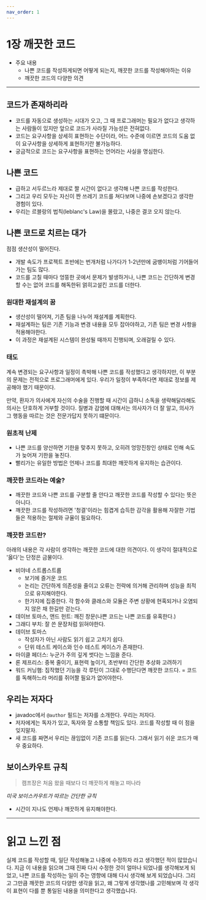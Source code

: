 ```yaml
---
nav_order: 1
---
```


# 1장 깨끗한 코드


- 주요 내용
    - 나쁜 코드를 작성하게되면 어떻게 되는지, 깨끗한 코드를 작성해야하는 이유
    - 깨끗한 코드의 다양한 의견

--- 

## 코드가 존재하리라

- 코드를 자동으로 생성하는 시대가 오고, 그 때 프로그래머는 필요가 없다고 생각하는 사람들이 있지만 앞으로 코드가 사라질 가능성은 전혀없다.
- 코드는 요구사항을 상세히 표현하는 수단이라, 어느 수준에 이르면 코드의 도움 없이 요구사항을 상세하게 표현하기란 불가능하다.
- 궁금적으로 코드는 요구사항을 표현하는 언어라는 사실을 명심한다.

## 나쁜 코드

- 급하고 서두르느라 제대로 짤 시간이 없다고 생각해 나쁜 코드를 작성한다.
- 그리고 우리 모두는 자신이 짠 쓰레기 코드를 쳐다보며 나중에 손보겠다고 생각한 경험이 있다.
- 우리는 르블랑의 법칙(leblanc's Law)을 몰랐고, 나중은 결코 오지 않는다.

## 나쁜 코드로 치르는 대가

점점 생산성이 떨어진다.
- 개발 속도가 프로젝트 초반에는 번개처럼 나가다가 1-2년만에 굼뱅이처럼 기어들어가는 팀도 많다.
- 코드를 고칠 때마다 엉뚱한 곳에서 문제가 발생하거나, 나쁜 코드는 간단하게 변경할 수는 없어 코드를 해독한뒤 얽히고설킨 코드를 더한다.

### 원대한 재설계의 꿈

- 생산성이 떨어져, 기존 팀을 나누어 재설계를 계획한다.
- 재설계하는 팀은 기존 기능과 변경 내용을 모두 잡아야하고, 기존 팀은 변경 사항을 적용해야한다.
- 이 과정은 재설계된 시스템이 완성될 때까지 진행되며, 오래걸릴 수 있다.

### 태도

계속 변경되는 요구사항과 일정이 촉박해 나쁜 코드를 작성했다고 생각하지만, 이 부분의 문제는 전적으로 프로그래머에게 있다.
우리가 일정이 부족하다면 제대로 정보를 제공해야 했기 때문이다.

만약, 환자가 의사에게 자신의 수술을 진행할 때 시간이 급하니 소독을 생략해달라해도 의사는 단호하게 거부할 것이다.
질병과 감염에 대해서는 의사자가 더 잘 알고, 의사가 그 행동을 따르는 것은 전문가답지 못하기 떄문이다.

### 원초적 난제

- 나쁜 코드를 양산하면 기한을 맞추지 못하고, 오히려 엉망진창인 상태로 인해 속도가 늦어져 기한을 놓친다.
- 빨리가는 유일한 방법은 언제나 코드를 최대한 깨끗하게 유지하는 습관이다.

### 깨끗한 코드라는 예술?

- 깨끗한 코드와 나쁜 코드를 구분할 줄 안다고 깨끗한 코드를 작성할 수 있다는 뜻은 아니다.
- 깨끗한 코드를 작성하려면 '청결'이라는 힘겹게 습득한 감각을 활용해 자잘한 기법들은 적용하는 절제와 규율이 필요하다.


### 꺠끗한 코드란?

아래의 내용은 각 사람이 생각하는 깨끗한 코드에 대한 의견이다.
이 생각이 절대적으로 '옳다'는 단정은 금물이다.

- 비야네 스트롭스트룹
    - 보기에 즐거운 코드
    - 논리는 간단하게 의존성을 줄이고 오류는 전략에 의거해 관리하며 성능을 최적으로 유지해야한다.
    - 한가지에 집중한다. 각 함수와 클래스와 모듈은 주변 상황에 현혹되거나 오염되지 않은 채 한길만 걷는다.
- 데이브 토마스, 앤드 헌트: 깨진 창문(나쁜 코드는 나쁜 코드를 유혹한다.)
- 그래디 부치: 잘 쓴 문장처럼 읽혀야한다.
- 데이브 토마스
    - 작성자가 아닌 사람도 읽기 쉽고 고치기 쉽다.
    - 단위 테스트 케이스와 인수 테스트 케이스가 존재한다.
- 마이클 페더스: 누군가 주의 깊게 썻다는 느낌을 준다.
- 론 제프리스: 중복 줄이기, 표현력 높이기, 초반부터 간단한 추상화 고려하기
- 워드 커닝햄: 짐작했던 기능을 각 루틴이 그대로 수행단다면 깨끗한 코드다. = 코드를 독해하느라 머리를 쥐어짤 필요가 없어야한다.

## 우리는 저자다

- javadoc에서 `@author` 필드는 저자를 소개한다. 우리는 저자다.
- 저자에게는 독자가 있고, 독자와 잘 소통할 책임도 있다. 코드를 작성할 때 이 점을 잊지말자.
- 새 코드를 짜면서 우리는 끊임없이 기존 코드를 읽는다. 그래서 읽기 쉬운 코드가 매우 중요하다.

## 보이스카우트 규칙

> 캠프장은 처음 왔을 때보다 더 깨끗하게 해놓고 떠나라

_미국 보이스카우트가 따르는 간단한 규칙_ 

- 시간이 지나도 언제나 깨끗하게 유지해야한다.

---

# 읽고 느낀 점

실제 코드를 작성할 때, 일단 작성해놓고 나중에 수정하자 라고 생각했던 적이 많았습니다.
지금 이 내용을 읽으며 그때 진짜 다시 수정한 것이 얼마나 되었나를 생각해보게 되었고, 나쁜 코드를 작성하는 일이 주는 영향에 대해 다시 생각해 보게 되었습니다.
그리고 그만큼 깨끗한 코드의 다양한 생각을 읽고, 왜 그렇게 생각했나를 고민해보며 각 생각이 표현이 다를 뿐 통일된 내용을 의미한다고 생각했습니다.
